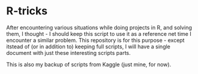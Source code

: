 # R-tricks

After encountering various situations while doing projects in R, and solving them, I thought - I should keep this script to use it as a reference net time I encounter a similar problem. This repository is for this purpose - except itstead of (or in addition to) keeping full scripts, I will have a single document with just these interesting scripts parts.

This is also my backup of scripts from Kaggle (just mine, for now).
